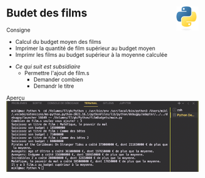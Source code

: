 # Budet des films <a href="../../"><img align="right" src="../../src/images/Python-logo-notext.svg" alt="Python" title="Phthon" widht="auto" height="64px"></a>
Consigne  
* Calcul du budget moyen des films
* Imprimer la quantité de film supérieur au budget moyen
* Imprimr les films au budget supérieur à la moyenne calculée
- *Ce qui suit est subsidiaire*
    * Permettre l'ajout de film.s
        * Demander combien
        * Demandr le titre

Aperçu  
![Aperçu](console.png "Aperçu")
